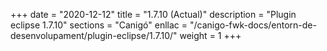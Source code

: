 +++
date        = "2020-12-12"
title       = "1.7.10 (Actual)"
description = "Plugin eclipse 1.7.10"
sections    = "Canigó"
enllac		= "/canigo-fwk-docs/entorn-de-desenvolupament/plugin-eclipse/1.7.10/"
weight		= 1
+++
